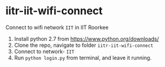 # iitr-iit-wifi-connect
Connect to wifi network `IIT` in IIT Roorkee
1. Install python 2.7 from https://www.python.org/downloads/
2. Clone the repo, navigate to folder `iitr-iit-wifi-connect`
3. Connect to network- `IIT`
4. Run `python login.py` from terminal, and leave it running.
